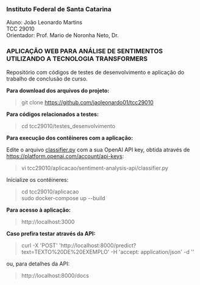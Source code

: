 ### Instituto Federal de Santa Catarina
Aluno: João Leonardo Martins\
TCC 29010\
Orientador: Prof. Mario de Noronha Neto, Dr.

### APLICAÇÃO WEB PARA ANÁLISE DE SENTIMENTOS UTILIZANDO A TECNOLOGIA TRANSFORMERS
Repositório com códigos de testes de desenvolvimento e aplicação do trabalho de conclusão de curso.

**Para download dos arquivos do projeto:**
> git clone https://github.com/jaoleonardo01/tcc29010

**Para códigos relacionados a testes:**
> cd tcc29010/testes_desenvolvimento


**Para execução dos contêineres com a aplicação:**

Edite o arquivo <ins>classifier.py</ins> com a sua OpenAI API key, obtida através de https://platform.openai.com/account/api-keys:

> vi tcc29010/aplicacao/sentiment-analysis-api/classifier.py

Inicialize os contêineres:

> cd tcc29010/aplicacao\
> sudo docker-compose up --build

**Para acesso à aplicação:**
> http://localhost:3000

**Caso prefira testar através da API:**
> curl -X 'POST'   'http://localhost:8000/predict?text=TEXTO%20DE%20EXEMPLO'   -H 'accept: application/json'   -d ''

ou, para detalhes da API:

> http://localhost:8000/docs
